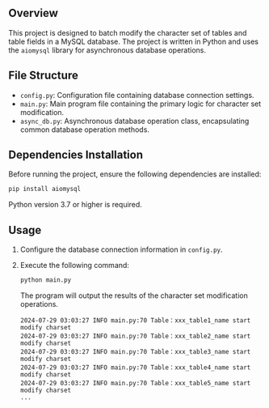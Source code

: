 ## Overview
This project is designed to batch modify the character set of tables and table fields in a MySQL database. The project is written in Python and uses the `aiomysql` library for asynchronous database operations.

## File Structure
- `config.py`: Configuration file containing database connection settings.
- `main.py`: Main program file containing the primary logic for character set modification.
- `async_db.py`: Asynchronous database operation class, encapsulating common database operation methods.

## Dependencies Installation
Before running the project, ensure the following dependencies are installed:
```bash
pip install aiomysql
```
Python version 3.7 or higher is required.

## Usage
1. Configure the database connection information in `config.py`.
2. Execute the following command:
    ```bash
    python main.py
    ```
    
    The program will output the results of the character set modification operations.
    ```plaintext
    2024-07-29 03:03:27 INFO main.py:70 Table：xxx_table1_name start modify charset
    2024-07-29 03:03:27 INFO main.py:70 Table：xxx_table2_name start modify charset
    2024-07-29 03:03:27 INFO main.py:70 Table：xxx_table3_name start modify charset
    2024-07-29 03:03:27 INFO main.py:70 Table：xxx_table4_name start modify charset
    2024-07-29 03:03:27 INFO main.py:70 Table：xxx_table5_name start modify charset
    ...
    ```
   